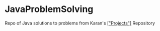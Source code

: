# JavaProblemSolving
Repo of Java solutions to problems from Karan's [["Projects"]](https://github.com/karan/Projects) Repository

